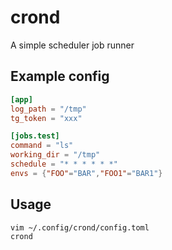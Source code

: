 # crond

A simple scheduler job runner

## Example config

```toml
[app]
log_path = "/tmp"
tg_token = "xxx"

[jobs.test]
command = "ls"
working_dir = "/tmp"
schedule = "* * * * * *"
envs = {"FOO"="BAR","FOO1"="BAR1"}

```

## Usage

```sh
vim ~/.config/crond/config.toml
crond
```

